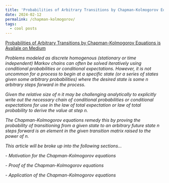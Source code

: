 ```yaml
---
title: 'Probabilities of Arbitrary Transitions by Chapman-Kolmogorov Equations'
date: 2024-02-12
permalink: /chapman-kolmogorov/
tags:
  - cool posts
---
```


[Probabilities of Arbitrary Transitions by Chapman-Kolmogorov Equations is Availale on Medium](https://medium.com/quant-guild/probabilities-of-arbitrary-transitions-by-chapman-kolmogorov-equations-78064cc557c1)

*Problems modeled as discrete homogenous (stationary or time independent) Markov chains can often be solved iteratively using conditional probabilities or conditional expectations. However, it is not uncommon for a process to begin at a specific state (or a series of states given some arbitrary probabilities) where the desired state is some n arbitrary steps forward in the process.*

*Given the relative size of n it may be challenging analytically to explicitly write out the necessary chain of conditional probabilities or conditional expectations for use in the law of total expectation or law of total probability to derive the value at step n.*

*The Chapman-Kolmogorov equations remedy this by proving the probability of transitioning from a given state to an arbitrary future state n steps forward is an element in the given transition matrix raised to the power of n.*

*This article will be broke up into the following sections…*

*- Motivation for the Chapman-Kolmogorov equations*

*- Proof of the Chapman-Kolmogorov equations*

*- Application of the Chapman-Kolmogorov equations*
